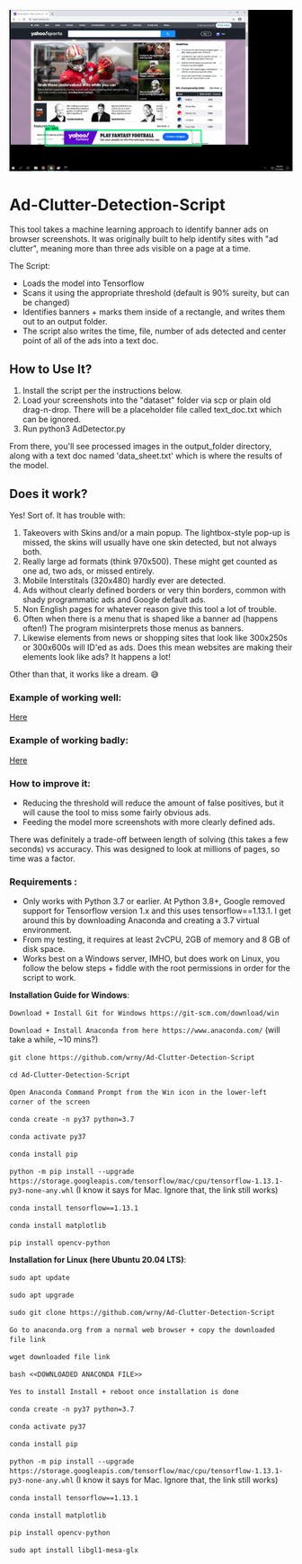 ![](https://github.com/wrny/Ad-Clutter-Detection-Script/blob/master/sample_outputs/other_examples/Detected_image_1660327704_screenshot.jpg.png?raw=true)

# Ad-Clutter-Detection-Script

This tool takes a machine learning approach to identify banner ads on browser screenshots. It was originally built to help identify sites with "ad clutter", meaning more than three ads visible on a page at a time. 

The Script:
* Loads the model into Tensorflow
* Scans it using the appropriate threshold (default is 90% sureity, but can be changed)
* Identifies banners + marks them inside of a rectangle, and writes them out to an output folder.
* The script also writes the time, file, number of ads detected and center point of all of the ads into a text doc.

## How to Use It?
1. Install the script per the instructions below.
2. Load your screenshots into the "dataset" folder via scp or plain old drag-n-drop. There will be a placeholder file called text_doc.txt which can be ignored.
3. Run python3 AdDetector.py

From there, you'll see processed images in the output_folder directory, along with a text doc named 'data_sheet.txt' which is where the results of the model. 

## Does it work?
Yes! Sort of. It has trouble with:

1. Takeovers with Skins and/or a main popup. The lightbox-style pop-up is missed, the skins will usually have one skin detected, but not always both.
2. Really large ad formats (think 970x500). These might get counted as one ad, two ads, or missed entirely.
3. Mobile Interstitals (320x480) hardly ever are detected.
4. Ads without clearly defined borders or very thin borders, common with shady programmatic ads and Google default ads.
5. Non English pages for whatever reason give this tool a lot of trouble.
6. Often when there is a menu that is shaped like a banner ad (happens often!) The program misinterprets those menus as banners.
7. Likewise elements from news or shopping sites that look like 300x250s or 300x600s will ID'ed as ads. Does this mean websites are making their elements look like ads? It happens a lot!

Other than that, it works like a dream. 😅

### Example of working well:
[Here](https://github.com/wrny/Ad-Clutter-Detection-Script/blob/master/sample_outputs/good_examples/Detected_image_1660474931_allrecipes.com_2022-08-14-07-58-48_5_.png.png "Here")

### Example of working badly:
[Here](https://github.com/wrny/Ad-Clutter-Detection-Script/blob/master/sample_outputs/bad_examples/Detected_image_1660474931_airbnb.com_2022-08-14-00-29-23_1_.png.png "Here")

### How to improve it:
* Reducing the threshold will reduce the amount of false positives, but it will cause the tool to miss some fairly obvious ads.
* Feeding the model more screenshots with more clearly defined ads.

There was definitely a trade-off between length of solving (this takes a few seconds) vs accuracy. This was designed to look at millions of pages, so time was a factor.

### Requirements :
* Only works with Python 3.7 or earlier. At Python 3.8+, Google removed support for Tensorflow version 1.x and this uses tensorflow==1.13.1. I get around this by downloading Anaconda and creating a 3.7 virtual environment.
* From my testing, it requires at least 2vCPU, 2GB of memory and 8 GB of disk space. 
* Works best on a Windows server, IMHO, but does work on Linux, you follow the below steps + fiddle with the root permissions in order for the script to work.

**Installation Guide for Windows**:

`Download + Install Git for Windows https://git-scm.com/download/win`

`Download + Install Anaconda from here https://www.anaconda.com/` (will take a while, ~10 mins?)

`git clone https://github.com/wrny/Ad-Clutter-Detection-Script`

`cd Ad-Clutter-Detection-Script`

`Open Anaconda Command Prompt from the Win icon in the lower-left corner of the screen`

`conda create -n py37 python=3.7`

`conda activate py37`

`conda install pip`

`python -m pip install --upgrade https://storage.googleapis.com/tensorflow/mac/cpu/tensorflow-1.13.1-py3-none-any.whl` (I know it says for Mac. Ignore that, the link still works)

`conda install tensorflow==1.13.1`

`conda install matplotlib`

`pip install opencv-python`


**Installation for Linux (here Ubuntu 20.04 LTS)**:

`sudo apt update`

`sudo apt upgrade`

`sudo git clone https://github.com/wrny/Ad-Clutter-Detection-Script`

`Go to anaconda.org from a normal web browser + copy the downloaded file link`

`wget downloaded file link`

`bash <<DOWNLOADED ANACONDA FILE>>`

`Yes to install Install + reboot once installation is done`

`conda create -n py37 python=3.7`

`conda activate py37`

`conda install pip` 

`python -m pip install --upgrade https://storage.googleapis.com/tensorflow/mac/cpu/tensorflow-1.13.1-py3-none-any.whl` (I know it says for Mac. Ignore that, the link still works)

`conda install tensorflow==1.13.1`

`conda install matplotlib`

`pip install opencv-python`

`sudo apt install libgl1-mesa-glx`
